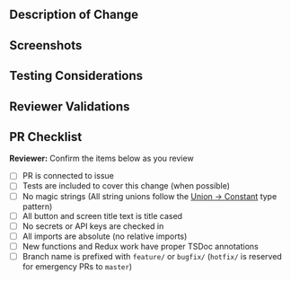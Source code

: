 ## Description of Change
<!-- Please include a description of the change and context. What would a code reviewer, or a future dev, 
need to know about this PR in order to understand why this PR was created? This could include dependencies 
introduced, changes in behavior, pointers to more detailed documentation. The description should be more 
than a link to an issue.  -->

## Screenshots
<!-- Add screenshots or video as needed. Before/after if changes are to be compared by reviewers. -->

## Testing Considerations
<!-- What testing was done to verify the changes (local/unit)? What testing remains? Note edge cases, or special
situations that could not be tested during development. -->

## Reviewer Validations
<!-- What should reviewers look for? Copy/paste Acceptance Criteria from ticket -->

## PR Checklist
<!-- Engineer: make sure all these items are checked off before requesting a review -->
  **Reviewer:** Confirm the items below as you review

- [ ] PR is connected to issue
- [ ] Tests are included to cover this change (when possible)
- [ ] No magic strings (All string unions follow the [Union -> Constant](https://github.com/department-of-veterans-affairs/va-mobile-app/blob/develop/VAMobile/src/constants/common.ts) type pattern)
- [ ] All button and screen title text is title cased
- [ ] No secrets or API keys are checked in
- [ ] All imports are absolute (no relative imports)
- [ ] New functions and Redux work have proper TSDoc annotations
- [ ] Branch name is prefixed with `feature/` or `bugfix/` (`hotfix/` is reserved for emergency PRs to `master`)
